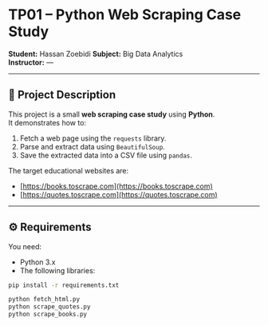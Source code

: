 # TP01 – Python Web Scraping Case Study  
**Student:** Hassan Zoebidi 
**Subject:** Big Data Analytics  
**Instructor:** —  

---

## 🧠 Project Description
This project is a small **web scraping case study** using **Python**.  
It demonstrates how to:
1. Fetch a web page using the `requests` library.  
2. Parse and extract data using `BeautifulSoup`.  
3. Save the extracted data into a CSV file using `pandas`.

The target educational websites are:
- [https://books.toscrape.com](https://books.toscrape.com)  
- [https://quotes.toscrape.com](https://quotes.toscrape.com)

---

## ⚙️ Requirements
You need:
- Python 3.x  
- The following libraries:

```bash
pip install -r requirements.txt

python fetch_html.py
python scrape_quotes.py
python scrape_books.py

